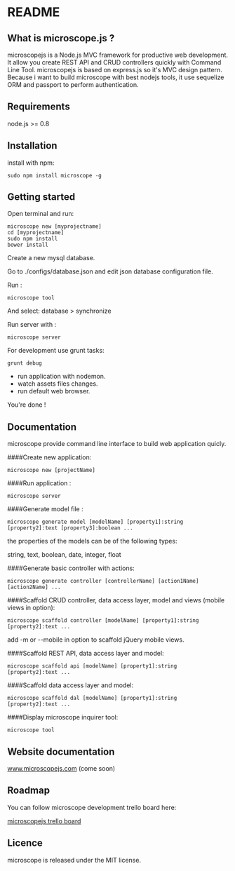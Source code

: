 README
======

What is microscope.js ?
-----------------------

microscopejs is a Node.js MVC framework for productive web development.
It allow you create REST API and CRUD controllers quickly with Command Line Tool.
microscopejs is based on express.js so it's MVC design pattern.
Because i want to build microscope with best nodejs tools, it use sequelize ORM and passport to perform authentication.

Requirements
------------

node.js >= 0.8

Installation
------------
install with npm:

	sudo npm install microscope -g

Getting started
---------------

Open terminal and run:

	microscope new [myprojectname]
	cd [myprojectname]
	sudo npm install
	bower install

Create a new mysql database.

Go to ./configs/database.json and edit json database configuration file.

Run :

	microscope tool

And select: database > synchronize

Run server with :

	microscope server

For development use grunt tasks:

	grunt debug

* run application with nodemon.
* watch assets files changes.
* run default web browser.

You're done !

Documentation
-------------

microscope provide command line interface to build web application quicly.

####Create new application:

	microscope new [projectName]
	
####Run application :

	microscope server

####Generate model file :

	microscope generate model [modelName] [property1]:string [property2]:text [property3]:boolean ...

the properties of the models can be of the following types:

string, text, boolean, date, integer, float

####Generate basic controller with actions:

	microscope generate controller [controllerName] [action1Name] [action2Name] ...

####Scaffold CRUD controller, data access layer, model and views (mobile views in option):

	microscope scaffold controller [modelName] [property1]:string [property2]:text ...

add -m or --mobile in option to scaffold jQuery mobile views.

####Scaffold REST API, data access layer and model:

	microscope scaffold api [modelName] [property1]:string [property2]:text ...

####Scaffold data access layer and model:

	microscope scaffold dal [modelName] [property1]:string [property2]:text ...

####Display microscope inquirer tool:
	
	microscope tool

Website documentation
---------------------

www.microscopejs.com (come soon)

Roadmap
-------

You can follow microscope development trello board here:

[microscopejs trello board](https://trello.com/b/wuNvfCiH/microscopejs)

Licence
-------

microscope is released under the MIT license.